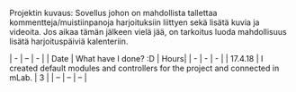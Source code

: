 Projektin kuvaus:
Sovellus johon on mahdollista tallettaa kommentteja/muistiinpanoja harjoituksiin liittyen sekä lisätä kuvia ja videoita. Jos aikaa tämän jälkeen vielä jää, on tarkoitus luoda mahdollisuus lisätä harjoituspäiviä kalenteriin.

| - | – | - |
| Date | What have I done? :D | Hours|
| - | - | - |
| 17.4.18 | I created default modules and controllers for the project and connected in mLab. | 3 |
| – | – | – |

